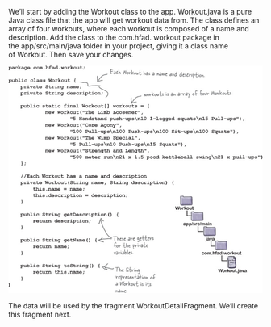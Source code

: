 We’ll start by adding the Workout class to the app.
Workout.java is a pure Java class file that the app will get workout data from. The class defines an array of four workouts, where each workout is composed of a name and description. Add the class to the com.hfad. workout package in the app/src/main/java folder in your project, giving it a class name of Workout. Then save your changes.


![](.guides/img/6.png)

The data will be used by the fragment WorkoutDetailFragment. We’ll create this fragment next.
